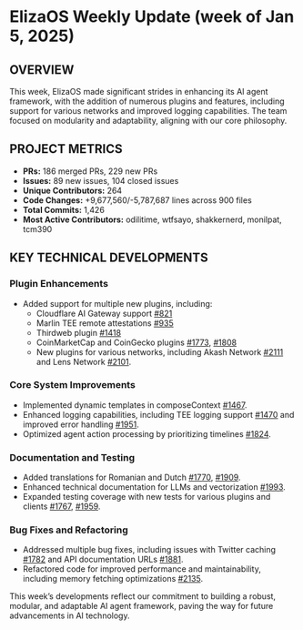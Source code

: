 # ElizaOS Weekly Update (week of Jan 5, 2025)

## OVERVIEW 
This week, ElizaOS made significant strides in enhancing its AI agent framework, with the addition of numerous plugins and features, including support for various networks and improved logging capabilities. The team focused on modularity and adaptability, aligning with our core philosophy.

## PROJECT METRICS
- **PRs:** 186 merged PRs, 229 new PRs
- **Issues:** 89 new issues, 104 closed issues
- **Unique Contributors:** 264
- **Code Changes:** +9,677,560/-5,787,687 lines across 900 files
- **Total Commits:** 1,426
- **Most Active Contributors:** odilitime, wtfsayo, shakkernerd, monilpat, tcm390

## KEY TECHNICAL DEVELOPMENTS

### Plugin Enhancements
- Added support for multiple new plugins, including:
  - Cloudflare AI Gateway support [#821](https://github.com/elizaos/eliza/pull/821)
  - Marlin TEE remote attestations [#935](https://github.com/elizaos/eliza/pull/935)
  - Thirdweb plugin [#1418](https://github.com/elizaos/eliza/pull/1418)
  - CoinMarketCap and CoinGecko plugins [#1773](https://github.com/elizaos/eliza/pull/1773), [#1808](https://github.com/elizaos/eliza/pull/1808)
  - New plugins for various networks, including Akash Network [#2111](https://github.com/elizaos/eliza/pull/2111) and Lens Network [#2101](https://github.com/elizaos/eliza/pull/2101).

### Core System Improvements
- Implemented dynamic templates in composeContext [#1467](https://github.com/elizaos/eliza/pull/1467).
- Enhanced logging capabilities, including TEE logging support [#1470](https://github.com/elizaos/eliza/pull/1470) and improved error handling [#1951](https://github.com/elizaos/eliza/pull/1951).
- Optimized agent action processing by prioritizing timelines [#1824](https://github.com/elizaos/eliza/pull/1824).

### Documentation and Testing
- Added translations for Romanian and Dutch [#1770](https://github.com/elizaos/eliza/pull/1770), [#1909](https://github.com/elizaos/eliza/pull/1909).
- Enhanced technical documentation for LLMs and vectorization [#1993](https://github.com/elizaos/eliza/pull/1993).
- Expanded testing coverage with new tests for various plugins and clients [#1767](https://github.com/elizaos/eliza/pull/1767), [#1959](https://github.com/elizaos/eliza/pull/1959).

### Bug Fixes and Refactoring
- Addressed multiple bug fixes, including issues with Twitter caching [#1782](https://github.com/elizaos/eliza/pull/1782) and API documentation URLs [#1881](https://github.com/elizaos/eliza/pull/1881).
- Refactored code for improved performance and maintainability, including memory fetching optimizations [#2135](https://github.com/elizaos/eliza/pull/2135).

This week’s developments reflect our commitment to building a robust, modular, and adaptable AI agent framework, paving the way for future advancements in AI technology.